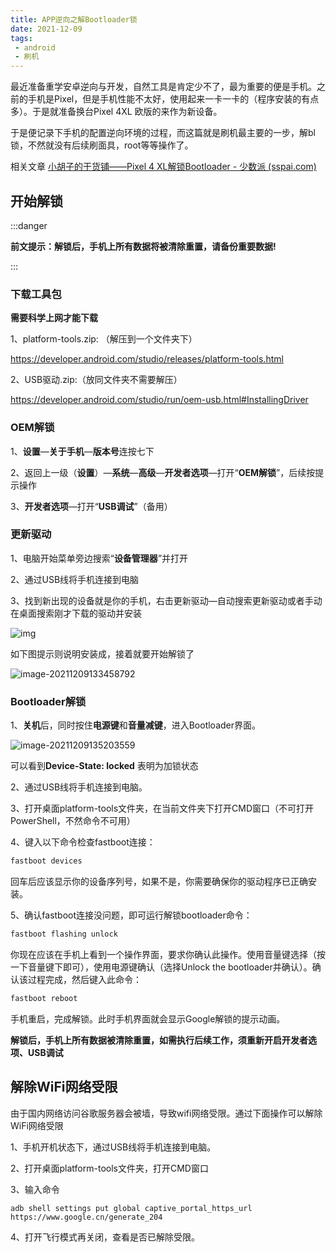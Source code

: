 ```yaml
---
title: APP逆向之解Bootloader锁
date: 2021-12-09
tags: 
 - android
 - 刷机
---
```


<!-- truncate -->

最近准备重学安卓逆向与开发，自然工具是肯定少不了，最为重要的便是手机。之前的手机是Pixel，但是手机性能不太好，使用起来一卡一卡的（程序安装的有点多）。于是就准备换台Pixel 4XL 欧版的来作为新设备。

于是便记录下手机的配置逆向环境的过程，而这篇就是刷机最主要的一步，解bl锁，不然就没有后续刷面具，root等等操作了。

相关文章 [小胡子的干货铺——Pixel 4 XL解锁Bootloader - 少数派 (sspai.com)](https://sspai.com/post/57922)

## 开始解锁

:::danger

**前文提示：解锁后，手机上所有数据将被清除重置，请备份重要数据!**

:::

### 下载工具包

**需要科学上网才能下载**

1、platform-tools.zip: （解压到一个文件夹下）

https://developer.android.com/studio/releases/platform-tools.html

2、USB驱动.zip:（放同文件夹不需要解压）

https://developer.android.com/studio/run/oem-usb.html#InstallingDriver

### OEM解锁

1、**设置**—**关于手机**—**版本号**连按七下

2、返回上一级（**设置**）—**系统**—**高级**—**开发者选项**—打开“**OEM解锁**”，后续按提示操作

3、**开发者选项**—打开“**USB调试**”（备用）

### 更新驱动

1、电脑开始菜单旁边搜索“**设备管理器**”并打开

2、通过USB线将手机连接到电脑

3、找到新出现的设备就是你的手机，右击更新驱动—自动搜索更新驱动或者手动在桌面搜索刚才下载的驱动并安装

![img](https://img.kuizuo.cn/f49f1e5afc077dafab5d74a72965f8ba.png) 

如下图提示则说明安装成，接着就要开始解锁了

![image-20211209133458792](https://img.kuizuo.cn/image-20211209133458792.png)

### Bootloader解锁

1、**关机**后，同时按住**电源键**和**音量减键**，进入Bootloader界面。

![image-20211209135203559](https://img.kuizuo.cn/image-20211209135203559.png)

可以看到**Device-State: locked** 表明为加锁状态

2、通过USB线将手机连接到电脑。

3、打开桌面platform-tools文件夹，在当前文件夹下打开CMD窗口（不可打开PowerShell，不然命令不可用）

4、键入以下命令检查fastboot连接：

```sh
fastboot devices
```

回车后应该显示你的设备序列号，如果不是，你需要确保你的驱动程序已正确安装。

5、确认fastboot连接没问题，即可运行解锁bootloader命令：

```sh
fastboot flashing unlock
```

你现在应该在手机上看到一个操作界面，要求你确认此操作。使用音量键选择（按一下音量键下即可），使用电源键确认（选择Unlock the bootloader并确认）。确认该过程完成，然后键入此命令：

```sh
fastboot reboot
```

手机重启，完成解锁。此时手机界面就会显示Google解锁的提示动画。

**解锁后，手机上所有数据被清除重置，如需执行后续工作，须重新开启开发者选项、USB调试**

## 解除WiFi网络受限

由于国内网络访问谷歌服务器会被墙，导致wifi网络受限。通过下面操作可以解除WiFi网络受限

1、手机开机状态下，通过USB线将手机连接到电脑。

2、打开桌面platform-tools文件夹，打开CMD窗口

3、输入命令

```
adb shell settings put global captive_portal_https_url https://www.google.cn/generate_204
```

4、打开飞行模式再关闭，查看是否已解除受限。